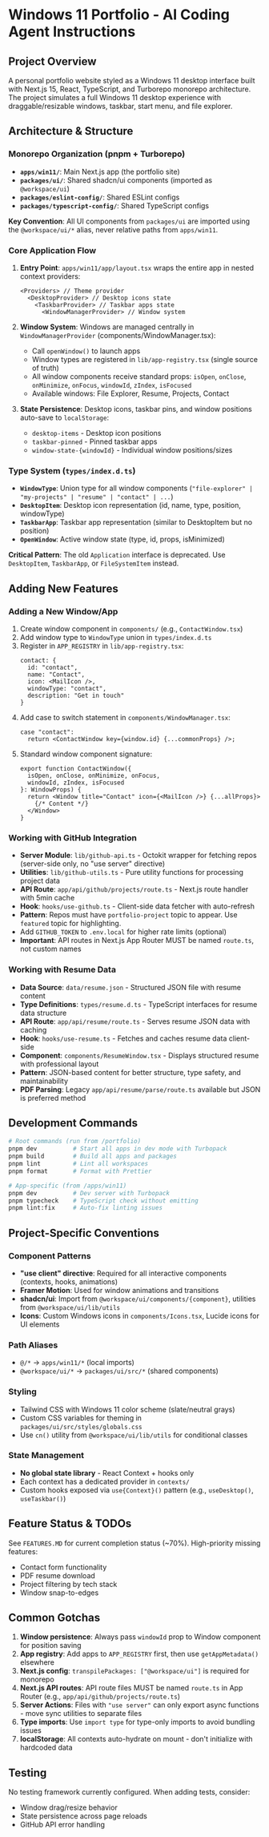 # Windows 11 Portfolio - AI Coding Agent Instructions

## Project Overview
A personal portfolio website styled as a Windows 11 desktop interface built with Next.js 15, React, TypeScript, and Turborepo monorepo architecture. The project simulates a full Windows 11 desktop experience with draggable/resizable windows, taskbar, start menu, and file explorer.

## Architecture & Structure

### Monorepo Organization (pnpm + Turborepo)
- **`apps/win11/`**: Main Next.js app (the portfolio site)
- **`packages/ui/`**: Shared shadcn/ui components (imported as `@workspace/ui`)
- **`packages/eslint-config/`**: Shared ESLint configs
- **`packages/typescript-config/`**: Shared TypeScript configs

**Key Convention**: All UI components from `packages/ui` are imported using the `@workspace/ui/*` alias, never relative paths from `apps/win11`.

### Core Application Flow
1. **Entry Point**: `apps/win11/app/layout.tsx` wraps the entire app in nested context providers:
   ```tsx
   <Providers> // Theme provider
     <DesktopProvider> // Desktop icons state
       <TaskbarProvider> // Taskbar apps state
         <WindowManagerProvider> // Window system
   ```

2. **Window System**: Windows are managed centrally in `WindowManagerProvider` (components/WindowManager.tsx):
   - Call `openWindow()` to launch apps
   - Window types are registered in `lib/app-registry.tsx` (single source of truth)
   - All window components receive standard props: `isOpen`, `onClose`, `onMinimize`, `onFocus`, `windowId`, `zIndex`, `isFocused`
   - Available windows: File Explorer, Resume, Projects, Contact

3. **State Persistence**: Desktop icons, taskbar pins, and window positions auto-save to `localStorage`:
   - `desktop-items` - Desktop icon positions
   - `taskbar-pinned` - Pinned taskbar apps
   - `window-state-{windowId}` - Individual window positions/sizes

### Type System (`types/index.d.ts`)
- **`WindowType`**: Union type for all window components (`"file-explorer" | "my-projects" | "resume" | "contact" | ...`)
- **`DesktopItem`**: Desktop icon representation (id, name, type, position, windowType)
- **`TaskbarApp`**: Taskbar app representation (similar to DesktopItem but no position)
- **`OpenWindow`**: Active window state (type, id, props, isMinimized)

**Critical Pattern**: The old `Application` interface is deprecated. Use `DesktopItem`, `TaskbarApp`, or `FileSystemItem` instead.

## Adding New Features

### Adding a New Window/App
1. Create window component in `components/` (e.g., `ContactWindow.tsx`)
2. Add window type to `WindowType` union in `types/index.d.ts`
3. Register in `APP_REGISTRY` in `lib/app-registry.tsx`:
   ```tsx
   contact: {
     id: "contact",
     name: "Contact",
     icon: <MailIcon />,
     windowType: "contact",
     description: "Get in touch"
   }
   ```
4. Add case to switch statement in `components/WindowManager.tsx`:
   ```tsx
   case "contact":
     return <ContactWindow key={window.id} {...commonProps} />;
   ```
5. Standard window component signature:
   ```tsx
   export function ContactWindow({
     isOpen, onClose, onMinimize, onFocus,
     windowId, zIndex, isFocused
   }: WindowProps) {
     return <Window title="Contact" icon={<MailIcon />} {...allProps}>
       {/* Content */}
     </Window>
   }
   ```

### Working with GitHub Integration
- **Server Module**: `lib/github-api.ts` - Octokit wrapper for fetching repos (server-side only, no "use server" directive)
- **Utilities**: `lib/github-utils.ts` - Pure utility functions for processing project data
- **API Route**: `app/api/github/projects/route.ts` - Next.js route handler with 5min cache
- **Hook**: `hooks/use-github.ts` - Client-side data fetcher with auto-refresh
- **Pattern**: Repos must have `portfolio-project` topic to appear. Use `featured` topic for highlighting.
- Add `GITHUB_TOKEN` to `.env.local` for higher rate limits (optional)
- **Important**: API routes in Next.js App Router MUST be named `route.ts`, not custom names

### Working with Resume Data
- **Data Source**: `data/resume.json` - Structured JSON file with resume content
- **Type Definitions**: `types/resume.d.ts` - TypeScript interfaces for resume data structure
- **API Route**: `app/api/resume/route.ts` - Serves resume JSON data with caching
- **Hook**: `hooks/use-resume.ts` - Fetches and caches resume data client-side
- **Component**: `components/ResumeWindow.tsx` - Displays structured resume with professional layout
- **Pattern**: JSON-based content for better structure, type safety, and maintainability
- **PDF Parsing**: Legacy `app/api/resume/parse/route.ts` available but JSON is preferred method

## Development Commands

```bash
# Root commands (run from /portfolio)
pnpm dev          # Start all apps in dev mode with Turbopack
pnpm build        # Build all apps and packages
pnpm lint         # Lint all workspaces
pnpm format       # Format with Prettier

# App-specific (from /apps/win11)
pnpm dev          # Dev server with Turbopack
pnpm typecheck    # TypeScript check without emitting
pnpm lint:fix     # Auto-fix linting issues
```

## Project-Specific Conventions

### Component Patterns
- **"use client" directive**: Required for all interactive components (contexts, hooks, animations)
- **Framer Motion**: Used for window animations and transitions
- **shadcn/ui**: Import from `@workspace/ui/components/{component}`, utilities from `@workspace/ui/lib/utils`
- **Icons**: Custom Windows icons in `components/Icons.tsx`, Lucide icons for UI elements

### Path Aliases
- `@/*` → `apps/win11/*` (local imports)
- `@workspace/ui/*` → `packages/ui/src/*` (shared components)

### Styling
- Tailwind CSS with Windows 11 color scheme (slate/neutral grays)
- Custom CSS variables for theming in `packages/ui/src/styles/globals.css`
- Use `cn()` utility from `@workspace/ui/lib/utils` for conditional classes

### State Management
- **No global state library** - React Context + hooks only
- Each context has a dedicated provider in `contexts/`
- Custom hooks exposed via `use{Context}()` pattern (e.g., `useDesktop()`, `useTaskbar()`)

## Feature Status & TODOs
See `FEATURES.MD` for current completion status (~70%). High-priority missing features:
- Contact form functionality
- PDF resume download
- Project filtering by tech stack
- Window snap-to-edges

## Common Gotchas
1. **Window persistence**: Always pass `windowId` prop to Window component for position saving
2. **App registry**: Add apps to `APP_REGISTRY` first, then use `getAppMetadata()` elsewhere
3. **Next.js config**: `transpilePackages: ["@workspace/ui"]` is required for monorepo
4. **Next.js API routes**: API route files MUST be named `route.ts` in App Router (e.g., `app/api/github/projects/route.ts`)
5. **Server Actions**: Files with `"use server"` can only export async functions - move sync utilities to separate files
6. **Type imports**: Use `import type` for type-only imports to avoid bundling issues
7. **localStorage**: All contexts auto-hydrate on mount - don't initialize with hardcoded data

## Testing
No testing framework currently configured. When adding tests, consider:
- Window drag/resize behavior
- State persistence across page reloads
- GitHub API error handling
